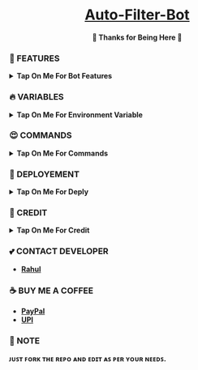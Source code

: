 <h1 align="center">
 <b><a href="https://youtu.be/kuW1DwrHC1M" target="/blank">Auto-Filter-Bot</a>
</h1>

<p align="center">🩷 Thanks for Being Here 🩷</p>



### 🥰 FEATURES

<details><summary>Tap On Me For Bot Features</summary>

- Shortner On/Off feature.
- Verification On/Off feature.
- 2 database feature.
- 3 custom shortner for verification.
- 3 custom tutorial for verification.
- set custom verification time.
- Connect multiple channel
- Set custom fsub channel
- Protect content On / Off Feature.
- Premium users feature.
- Button & Link mode.
- streaming feature.
- Advance spell check.
- Set Custom IMDB template
- No shortlinks for premium users
- Set custom Log channel
- Set custom file caption
- stream/Download features for premium users.
- Auto delete
- Language feature.
- Different Font available.
- Media to link feature.
- Fully modified repo
- Deploy To Koyeb + Heroku + Railway.
- Developer Service 24x7.
</details>


### 🔥 VARIABLES

<details><summary>Tap On Me For Environment Variable</summary>

* `API_ID` - Your Telegram API ID.
* `API_HASH` - Your Telegram API HASH.
* `BOT_TOKEN` - Get it from BotFather.
* `ADMIN` - Your ID
* `DATABASE_URI` - Enter Mongodb database URL
* `CHANNEL` - Force subscribe channel username without `@`
* `LOG_CHANNEL` - Log Channel ID.
* `SESSION` - Pyrogram String Session.
</details>
</b>

### 😍 COMMANDS

<b><details><summary>Tap On Me For Commands</summary>
```
start - Check If I'm Alive or Not!
id - Get Channel/Group Id
verify - Send in group & wait for It To Accept
connect - Link Database Channel/Group to search from
disconnect - Disconnect Database
fsub - Add a Force Subscribe Channel
connections - Get connected channels list
```
</b>
</details>

### 📶 DEPLOYEMENT
<details>
<summary><b>Tap On Me For Deply</summary>
<h3 align="center">
    ─「 ᴅᴇᴩʟᴏʏ ᴏɴ ʜᴇʀᴏᴋᴜ 」─
</h3>

<p align="center"><a href="https://github.com/CodeXBots/Auto-Filter-Bot">
  <img src="https://www.herokucdn.com/deploy/button.svg" alt="Deploy On Heroku">
</a></p>
<h3 align="center">
    ─「 ᴅᴇᴩʟᴏʏ ᴏɴ ᴋᴏʏᴇʙ 」─
</h3>
<p align="center"><a href="https://app.koyeb.com/deploy?type=git&repository=github.com/CodeXBots/Auto-Filter-Bot&branch=main&name=Auto-Filter-Bot">
  <img src="https://www.koyeb.com/static/images/deploy/button.svg" alt="Deploy On Koyeb">
</a></p>
<h3 align="center">
    ─「 ᴅᴇᴩʟᴏʏ ᴏɴ ʀᴀɪʟᴡᴀʏ 」─
</h3>
<p align="center"><a href="https://railway.app/deploy?template=https://github.com/CodeXBots/Auto-Filter-Bot">
     <img height="45px" src="https://railway.app/button.svg">
</a></p>
<h3 align="center">
    ─「 ᴅᴇᴩʟᴏʏ ᴏɴ ʀᴇɴᴅᴇʀ 」─
</h3>
<p align="center"><a href="https://render.com/deploy?repo=https://github.com/CodeXBots/Auto-Filter-Bot">
<img src="https://render.com/images/deploy-to-render-button.svg" alt="Deploy to Render">
</a></p>
</details>

### 🥳 CREDIT

<details><summary>Tap On Me For Credit</summary>


💝 Credit Goes To [CodeXBots](https://github.com/CodeXBots)

💘 Base Repo Credit [Eva Maria](https://telegram.me/TeamEvamaria)

💖 And Thank You So Much To All Who Help In This Journey.
</details>

### 💕 CONTACT DEVELOPER

- [Rahul](https://telegram.me/CodeXBro)

### ☕ BUY ME A COFFEE
- [PayPal](https://paypal.me/RahulReviews)
- [UPI](https://codexbots.github.io/Donate)

### 📌 NOTE

ᴊᴜꜱᴛ ꜰᴏʀᴋ ᴛʜᴇ ʀᴇᴘᴏ ᴀɴᴅ ᴇᴅɪᴛ ᴀꜱ ᴘᴇʀ ʏᴏᴜʀ ɴᴇᴇᴅꜱ.</b>
